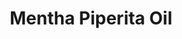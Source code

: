 ---
name: Mentha Piperita Oil
title: Mentha Piperita Oil
details:
  - detail:
      key: "Cas Number"
      value: "8006-90-4"
  - detail:
      key: "Limonene"
      value: "41%"
  - detail:
      key: "Optical Rotation"
      value: "-10 deg to -30 deg (at 20 deg C)"
  - detail:
      key: "Refractive Index"
      value: "1.4590 to 1.4650 (at 20 deg C)"
  - detail:
      key: "Shelf Life"
      value: "2 Years"
  - detail:
      key: "Skin Type"
      value: "May cause skin irritation."
  - detail:
      key: "Solubility"
      value: "Slightly soluble in water, 1ml dissolved in 4 ml 70% alcohol."
  - detail:
      key: "Specific Gravity"
      value: "0.899 to 0.910 (at 20 deg C)"
  - detail:
      key: "Total Menthol Content"
      value: "Min. 50%"
  - detail:
      key: "L menthol"
      value: "37% to 40%"
  - detail:
      key: "Boiling Point"
      value: "215 deg C"
  - detail:
      key: "Botanical Source"
      value: "Mentha Piperita"
  - detail:
      key: "FEMA No"
      value: "2848"
  - detail:
      key: "EINECS No"
      value: "282-015-4"
  - detail:
      key: "H No"
      value: "3301.24"
  - detail:
      key: "Packaging Size"
      value: "5, 25, 200 Kg"
  - detail:
      key: "Packaging Type"
      value: "Can, Barrel"
  - detail:
      key: "Physical State"
      value: "Liquid"
  - detail:
      key: "Brand"
      value: "Natural Aroma"
showOnHome: false
thumbnail: https://5.imimg.com/data5/SELLER/Default/2021/12/HP/IK/NI/3823480/mentha-piperita-oil-500x500.jpg
productImages:
  - https://ucarecdn.com/8213c725-21d0-4ac0-ad5e-c1975c20032b/
category: essential oils
---
